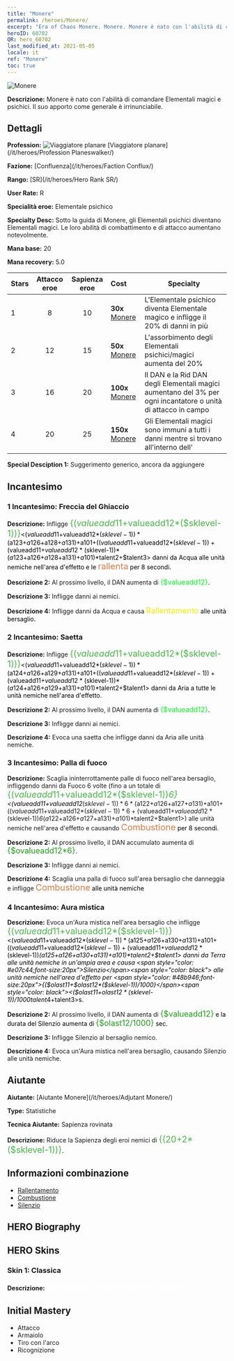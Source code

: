 ```yaml
---
title: "Monere"
permalink: /heroes/Monere/
excerpt: "Era of Chaos Monere. Monere. Monere è nato con l'abilità di comandare Elementali magici e psichici. Il suo apporto come generale è irrinunciabile."
heroID: 60702
QR: hero_60702
last_modified_at: 2021-05-05
locale: it
ref: "Monere"
toc: true
---
```

  ![Monere](/images/h/h_Monere.jpg)

 **Descrizione:** Monere è nato con l'abilità di comandare Elementali magici e psichici. Il suo apporto come generale è irrinunciabile.
## Dettagli
 **Profession:** ![Viaggiatore planare](/images/h/h_prof_13.png)  [Viaggiatore planare](/it/heroes/Profession Planeswalker/)

 **Fazione:** [Confluenza](/it/heroes/Faction Conflux/)

 **Rango:** [SR](/it/heroes/Hero Rank SR/)

 **User Rate:** R

 **Specialità eroe:** Elementale psichico

 **Specialty Desc:** Sotto la guida di Monere, gli Elementali psichici diventano Elementali magici. Le loro abilità di combattimento e di attacco aumentano notevolmente.

 **Mana base:** 20

 **Mana recovery:** 5.0


  | Stars | Attacco eroe | Sapienza eroe | Cost |     Specialty     |
  |---------|:---------------:|:---------------:|:--|--------------------|
  |    1    | 8 | 10 | **30x** [Monere](/ItemsIT/her_379/) | L'Elementale psichico diventa Elementale magico e <Scoppio di energia> infligge il 20% di danni in più |
  |    2    | 12 | 15 | **50x** [Monere](/ItemsIT/her_379/) | L'assorbimento degli Elementali psichici/magici aumenta del 20% |
  |    3    | 16 | 20 | **100x** [Monere](/ItemsIT/her_379/) | Il DAN e la Rid DAN degli Elementali magici aumentano del 3% per ogni incantatore o unità di attacco in campo |
  |    4    | 20 | 25 | **150x** [Monere](/ItemsIT/her_379/) | Gli Elementali magici sono immuni a tutti i danni mentre si trovano all'interno dell'<Aura mistica> |

 **Special Desciption 1:** Suggerimento generico, ancora da aggiungere

## Incantesimo
### 1 Incantesimo: Freccia del Ghiaccio
 **Descrizione:** Infligge <span style="color: #48b946;font-size:20px">{($valueadd11+$valueadd12*($sklevel-1))}</span><span style="color: black"><($valueadd11+$valueadd12*($sklevel-1))*($a123+$a126+$a128+$a131)+$a101+(($valueadd11+$valueadd12*($sklevel-1))+($valueadd11+$valueadd12*($sklevel-1))*($a123+$a126+$a128+$a131)+$a101)*$talent2+$talent3> danni da Acqua alle unità nemiche nell'area d'effetto e le <span style="color: #e07c44;font-size:20px">rallenta</span><span style="color: black"> per 8 secondi.

 **Descrizione 2:** Al prossimo livello, il DAN aumenta di <span style="color: #00ff22;font-size:16px">{$valueadd12}</span><span style="color: black">.

 **Descrizione 3:** Infligge danni ai nemici.

 **Descrizione 4:** Infligge danni da Acqua e causa <span style="color: #f0f000;font-size:18px">Rallentamento</span><span style="color: black"> alle unità bersaglio.

### 2 Incantesimo: Saetta
 **Descrizione:** Infligge <span style="color: #48b946;font-size:20px">{($valueadd11+$valueadd12*($sklevel-1))}</span><span style="color: black"><($valueadd11+$valueadd12*($sklevel-1))*($a124+$a126+$a129+$a131)+$a101+(($valueadd11+$valueadd12*($sklevel-1))+($valueadd11+$valueadd12*($sklevel-1))*($a124+$a126+$a129+$a131)+$a101)*$talent2+$talent1> danni da Aria a tutte le unità nemiche nell'area d'effetto.

 **Descrizione 2:** Al prossimo livello, il DAN aumenta di <span style="color: #00ff22;font-size:16px">{$valueadd12}</span><span style="color: black">.

 **Descrizione 3:** Infligge danni ai nemici.

 **Descrizione 4:** Evoca una saetta che infligge danni da Aria alle unità nemiche.

### 3 Incantesimo: Palla di fuoco
 **Descrizione:** Scaglia ininterrottamente palle di fuoco nell'area bersaglio, infliggendo danni da Fuoco 6 volte (fino a un totale di <span style="color: #48b946;font-size:20px">{($valueadd11+$valueadd12*($sklevel-1))*6}</span><span style="color: black"><($valueadd11+$valueadd12*($sklevel-1))*6*($a122+$a126+$a127+$a131)+$a101+(($valueadd11+$valueadd12*($sklevel-1))*6+($valueadd11+$valueadd12*($sklevel-1))*6*($a122+$a126+$a127+$a131)+$a101)*$talent2+$talent1>) alle unità nemiche nell'area d'effetto e causando <span style="color: #e07c44;font-size:20px">Combustione</span><span style="color: black"> per 8 secondi.

 **Descrizione 2:** Al prossimo livello, il DAN accumulato aumenta di <span style="color: #1ca216;font-size:18px">{$ovalueadd12*6}</span><span style="color: black">.

 **Descrizione 3:** Infligge danni ai nemici.

 **Descrizione 4:** Scaglia una palla di fuoco sull'area bersaglio che danneggia e infligge <span style="color: #e07c44;font-size:20px">Combustione</span><span style="color: black"> alle unità nemiche

### 4 Incantesimo: Aura mistica
 **Descrizione:** Evoca un'Aura mistica nell'area bersaglio che infligge <span style="color: #48b946;font-size:20px">{($valueadd11+$valueadd12*($sklevel-1))}</span><span style="color: black"><($valueadd11+$valueadd12*($sklevel-1))*($a125+$a126+$a130+$a131)+$a101+(($valueadd11+$valueadd12*($sklevel-1))+($valueadd11+$valueadd12*($sklevel-1))*($a125+$a126+$a130+$a131)+$a101)*$talent2+$talent1> danni da Terra alle unità nemiche in un'ampia area e causa <span style="color: #e07c44;font-size:20px">Silenzio</span><span style="color: black"> alle unità nemiche nell'area d'effetto per <span style="color: #48b946;font-size:20px">{($olast11+$olast12*($sklevel-1))/1000}</span><span style="color: black"><($olast11+$olast12*($sklevel-1))/1000*$talent4+$talent3>s.

 **Descrizione 2:** Al prossimo livello, il DAN aumenta di <span style="color: #1ca216;font-size:18px">{$valueadd12}</span><span style="color: black"> e la durata del Silenzio aumenta di <span style="color: #1ca216;font-size:18px">{$olast12/1000}</span><span style="color: black"> sec.

 **Descrizione 3:** Infligge Silenzio al bersaglio nemico.

 **Descrizione 4:** Evoca un'Aura mistica nell'area bersaglio, causando Silenzio alle unità nemiche.


## Aiutante

 **Aiutante:**  [Aiutante Monere](/it/heroes/Adjutant Monere/) 

 **Type:**  Statistiche 

 **Tecnica Aiutante:**  Sapienza rovinata 

 **Descrizione:** Riduce la Sapienza degli eroi nemici di <span style="color: #48b946;font-size:20px">{(20+2*($sklevel-1))}</span><span style="color: black">.

## Informazioni combinazione

* [Rallentamento](/it/combination/Rallentamento/) 
* [Combustione](/it/combination/Combustione/) 
* [Silenzio](/it/combination/Silenzio/) 

## HERO Biography

## HERO Skins
### Skin 1: **Classica**

 **Descrizione:** <span style="color: #ffffff;font-size:20px">Nasco dai pensieri di tutti i viventi. </span>



## Initial Mastery
   - Attacco
   - Armaiolo
   - Tiro con l'arco
   - Ricognizione
